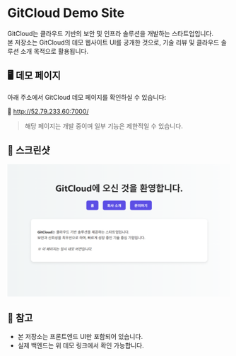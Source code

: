 # GitCloud Demo Site

GitCloud는 클라우드 기반의 보안 및 인프라 솔루션을 개발하는 스타트업입니다.  
본 저장소는 GitCloud의 데모 웹사이트 UI를 공개한 것으로, 기술 리뷰 및 클라우드 솔루션 소개 목적으로 활용됩니다.

## 🖥️ 데모 페이지

아래 주소에서 GitCloud 데모 페이지를 확인하실 수 있습니다:

🔗 http://52.79.233.60:7000/

> 해당 페이지는 개발 중이며 일부 기능은 제한적일 수 있습니다.

## 📸 스크린샷
![메인 페이지 미리보기](screenshots/preview.png)

## 📎 참고

- 본 저장소는 프론트엔드 UI만 포함되어 있습니다.
- 실제 백엔드는 위 데모 링크에서 확인 가능합니다.
